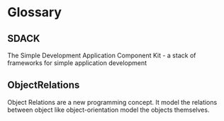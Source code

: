 # Glossary

## SDACK

The Simple Development Application Component Kit - a stack of frameworks for simple application development

## ObjectRelations

Object Relations are a new programming concept. It model the relations between object like object-orientation model the objects themselves.
